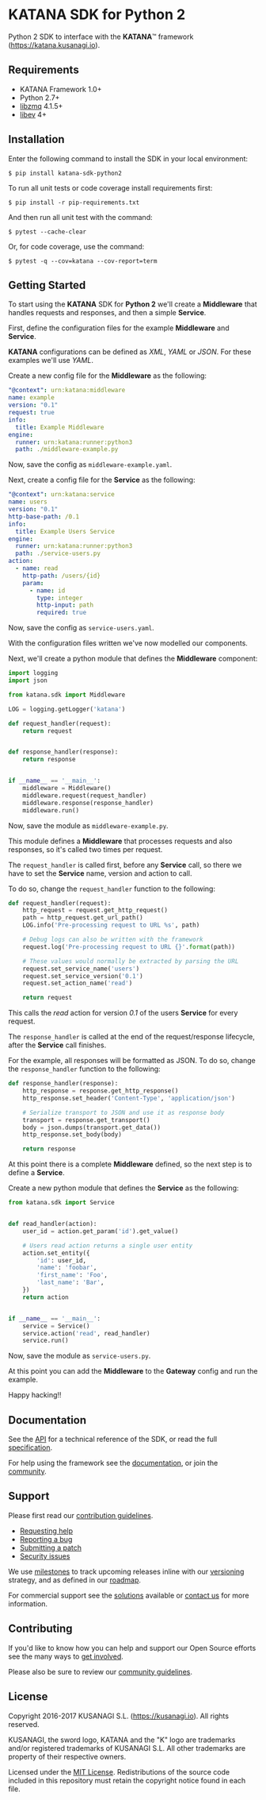 KATANA SDK for Python 2
=======================

Python 2 SDK to interface with the **KATANA**™ framework (https://katana.kusanagi.io).

Requirements
------------

* KATANA Framework 1.0+
* Python 2.7+
* [libzmq](http://zeromq.org/intro:get-the-software) 4.1.5+
* [libev](http://dist.schmorp.de/libev/) 4+

Installation
------------

Enter the following command to install the SDK in your local environment:

```
$ pip install katana-sdk-python2
```

To run all unit tests or code coverage install requirements first:

```
$ pip install -r pip-requirements.txt
```

And then run all unit test with the command:

```
$ pytest --cache-clear
```

Or, for code coverage, use the command:

```
$ pytest -q --cov=katana --cov-report=term
```

Getting Started
---------------

To start using the **KATANA** SDK for **Python 2** we'll create a **Middleware** that handles requests and responses, and then a simple **Service**.

First, define the configuration files for the example **Middleware** and **Service**.

**KATANA** configurations can be defined as *XML*, *YAML* or *JSON*.
For these examples we'll use *YAML*.

Create a new config file for the **Middleware** as the following:

```yaml
"@context": urn:katana:middleware
name: example
version: "0.1"
request: true
info:
  title: Example Middleware
engine:
  runner: urn:katana:runner:python3
  path: ./middleware-example.py
```

Now, save the config as `middleware-example.yaml`.

Next, create a config file for the **Service** as the following:

```yaml
"@context": urn:katana:service
name: users
version: "0.1"
http-base-path: /0.1
info:
  title: Example Users Service
engine:
  runner: urn:katana:runner:python3
  path: ./service-users.py
action:
  - name: read
    http-path: /users/{id}
    param:
      - name: id
        type: integer
        http-input: path
        required: true
```

Now, save the config as `service-users.yaml`.

With the configuration files written we've now modelled our components.

Next, we'll create a python module that defines the **Middleware** component:

```python
import logging
import json

from katana.sdk import Middleware

LOG = logging.getLogger('katana')

def request_handler(request):
    return request


def response_handler(response):
    return response


if __name__ == '__main__':
    middleware = Middleware()
    middleware.request(request_handler)
    middleware.response(response_handler)
    middleware.run()
```

Now, save the module as `middleware-example.py`.

This module defines a **Middleware** that processes requests and also responses, so it's called two times per request.

The `request_handler` is called first, before any **Service** call, so there we have to set the **Service** name, version and action to call.

To do so, change the `request_handler` function to the following:

```python
def request_handler(request):
    http_request = request.get_http_request()
    path = http_request.get_url_path()
    LOG.info('Pre-processing request to URL %s', path)

    # Debug logs can also be written with the framework
    request.log('Pre-processing request to URL {}'.format(path))

    # These values would normally be extracted by parsing the URL
    request.set_service_name('users')
    request.set_service_version('0.1')
    request.set_action_name('read')

    return request
```

This calls the *read* action for version *0.1* of the users **Service** for every request.

The `response_handler` is called at the end of the request/response lifecycle, after the **Service** call finishes.

For the example, all responses will be formatted as JSON. To do so, change the `response_handler` function to the following:

```python
def response_handler(response):
    http_response = response.get_http_response()
    http_response.set_header('Content-Type', 'application/json')

    # Serialize transport to JSON and use it as response body
    transport = response.get_transport()
    body = json.dumps(transport.get_data())
    http_response.set_body(body)

    return response
```

At this point there is a complete **Middleware** defined, so the next step is to define a **Service**.

Create a new python module that defines the **Service** as the following:

```python
from katana.sdk import Service


def read_handler(action):
    user_id = action.get_param('id').get_value()

    # Users read action returns a single user entity
    action.set_entity({
        'id': user_id,
        'name': 'foobar',
        'first_name': 'Foo',
        'last_name': 'Bar',
    })
    return action


if __name__ == '__main__':
    service = Service()
    service.action('read', read_handler)
    service.run()
```

Now, save the module as `service-users.py`.

At this point you can add the **Middleware** to the **Gateway** config and run the example.

Happy hacking!!

Documentation
-------------

See the [API](https://kusanagi.io/app#katana/docs/sdk) for a technical reference of the SDK, or read the full [specification](https://kusanagi.io/app#katana/docs/sdk/specification).

For help using the framework see the [documentation](https://kusanagi.io/app#katana/docs), or join the [community](https://kusanagi.io/app#katana/community).

Support
-------

Please first read our [contribution guidelines](https://kusanagi.io/app#katana/open-source/contributing).

* [Requesting help](https://kusanagi.io/app#katana/open-source/help)
* [Reporting a bug](https://kusanagi.io/app#katana/open-source/bug)
* [Submitting a patch](https://kusanagi.io/app#katana/open-source/patch)
* [Security issues](https://kusanagi.io/app#katana/open-source/security)

We use [milestones](https://github.com/kusanagi/katana-sdk-python3/milestones) to track upcoming releases inline with our [versioning](https://kusanagi.io/app#katana/versioning) strategy, and as defined in our [roadmap](https://kusanagi.io/app#katana/roadmap).

For commercial support see the [solutions](https://kusanagi.io/solutions) available or [contact us](https://kusanagi.io/contact) for more information.

Contributing
------------

If you'd like to know how you can help and support our Open Source efforts see the many ways to [get involved](https://kusanagi.io/app#katana/open-source/get-involved).

Please also be sure to review our [community guidelines](https://kusanagi.io/app#katana/community/conduct).

License
-------

Copyright 2016-2017 KUSANAGI S.L. (https://kusanagi.io). All rights reserved.

KUSANAGI, the sword logo, KATANA and the "K" logo are trademarks and/or registered trademarks of KUSANAGI S.L. All other trademarks are property of their respective owners.

Licensed under the [MIT License](https://kusanagi.io/app#katana/open-source/license). Redistributions of the source code included in this repository must retain the copyright notice found in each file.
